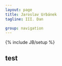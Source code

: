 ```yaml
---
layout: page
title: Jaroslav Urbánek
tagline: III. Dan

group: navigation
---
```

{% include JB/setup %}

## test